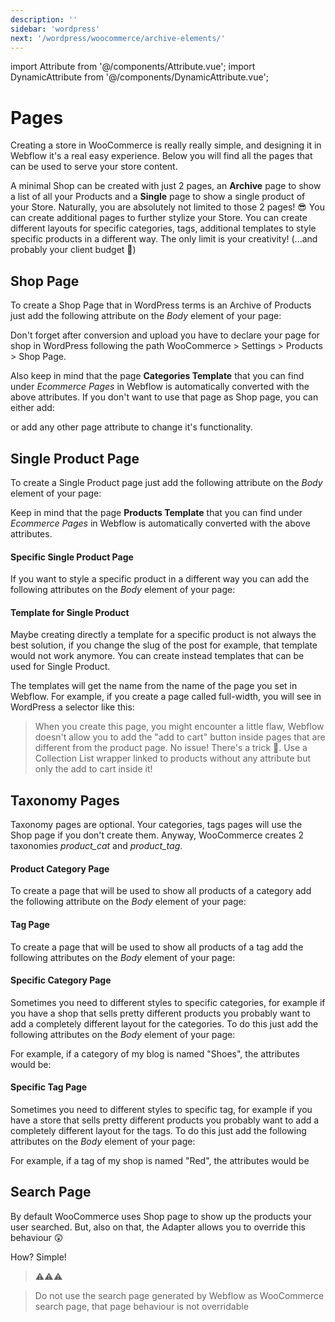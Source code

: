 ```yaml
---
description: ''
sidebar: 'wordpress'
next: '/wordpress/woocommerce/archive-elements/'
---
```

import Attribute from '@/components/Attribute.vue';
import DynamicAttribute from '@/components/DynamicAttribute.vue';

# Pages

Creating a store in WooCommerce is really really simple, and designing it in Webflow it's a real easy experience. Below you will find all the pages that can be used to serve your store content.

A minimal Shop can be created with just 2 pages, an **Archive** page to show a list of all your Products and a **Single** page to show a single product of your Store. Naturally, you are absolutely not limited to those 2 pages! 😎 You can create additional pages to further stylize your Store. You can create different layouts for specific categories, tags, additional templates to style specific products in a different way. The only limit is your creativity! (...and probably your client budget 💸)


## Shop Page

To create a Shop Page that in WordPress terms is an Archive of Products just add the following attribute on the *Body* element of your page:

<Attribute name="page" value="archive" />

<Attribute name="post-type" value="product" />

Don't forget after conversion and upload you have to declare your page for shop in WordPress following the path WooCommerce > Settings > Products > Shop Page.

Also keep in mind that the page **Categories Template** that you can find under *Ecommerce Pages* in Webflow is automatically converted with the above attributes. If you don't want to use that page as Shop page, you can either add:

<Attribute name="page" value="remove" />

or add any other page attribute to change it's functionality.

## Single Product Page

To create a Single Product page just add the following attribute on the *Body* element of your page:

<Attribute name="page" value="single" />

<Attribute name="post-type" value="product" />

Keep in mind that the page **Products Template** that you can find under *Ecommerce Pages* in Webflow is automatically converted with the above attributes.

#### Specific Single Product Page

If you want to style a specific product in a different way you can add the following attributes on the *Body* element of your page:

<Attribute name="page" value="single" />
<Attribute name="post-type" value="product" />
<DynamicAttribute name="specific" value="slug of the product" />


#### Template for Single Product

Maybe creating directly a template for a specific product is not always the best solution, if you change the slug of the post for example, that template would not work anymore. You can create instead templates that can be used for Single Product. 

<Attribute name="page" value="template" />
<Attribute name="post-type" value="product" />

The templates will get the name from the name of the page you set in Webflow. For example, if you create a page called full-width, you will see in WordPress a selector like this:

<div align="center">
  <g-image src="~/assets/images/template-selector.png" />
</div>

> When you create this page, you might encounter a little flaw, Webflow doesn't allow you to add the "add to cart" button inside pages that are different from the product page. No issue! There's a trick 🧙. Use a Collection List wrapper linked to products without any attribute but only the add to cart inside it!

## Taxonomy Pages

Taxonomy pages are optional. Your categories, tags pages will use the Shop page if you don't create them. Anyway, WooCommerce creates 2 taxonomies *product_cat* and *product_tag*.

#### Product Category Page
To create a page that will be used to show all products of a category add the following attribute on the *Body* element of your page:

<Attribute name="page" value="taxonomy" />
<Attribute name="post-type" value="product_cat" />

#### Tag Page
To create a page that will be used to show all products of a tag add the following attributes on the *Body* element of your page:

<Attribute name="page" value="taxonomy" />
<Attribute name="post-type" value="product_cat" />

#### Specific Category Page
Sometimes you need to different styles to specific categories, for example if you have a shop that sells pretty different products you probably want to add a completely different layout for the categories. To do this just add the following attributes on the *Body* element of your page:

<Attribute name="page" value="taxonomy" />
<Attribute name="post-type" value="product_cat" />
<DynamicAttribute name="specific" value="slug of the category" />

For example, if a category of my blog is named "Shoes", the attributes would be:

<Attribute name="page" value="taxonomy" />
<Attribute name="post-type" value="product_cat" />
<Attribute name="specific" value="shoes" />

#### Specific Tag Page
Sometimes you need to different styles to specific tag, for example if you have a store that sells pretty different products you probably want to add a completely different layout for the tags. To do this just add the following attributes on the *Body* element of your page:

<Attribute name="page" value="taxonomy" />
<Attribute name="post-type" value="product_tag" />
<DynamicAttribute name="specific" value="slug of the tag" />

For example, if a tag of my shop is named "Red", the attributes would be

<Attribute name="page" value="taxonomy" />
<Attribute name="post-type" value="product_tag" />
<Attribute name="specific" value="red" />

## Search Page

By default WooCommerce uses Shop page to show up the products your user searched. But, also on that, the Adapter allows you to override this behaviour 😲

How? Simple! 

<Attribute name="page" value="search" />
<Attribute name="post-type" value="product" />

> ⚠️⚠️⚠️

> Do not use the search page generated by Webflow as WooCommerce search page, that page behaviour is not overridable
